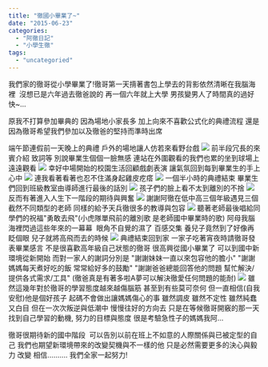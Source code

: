 ```yaml
---
title: "徹國小畢業了~"
date: "2015-06-23"
categories: 
  - "阿徹日記"
  - "小學生徹"
tags: 
  - "uncategoried"
---
```


我們家的徹哥從小學畢業了!徹哥第一天揹著書包上學去的背影依然清晰在我腦海裡  沒想已是六年過去徹爸說的 再一個六年就上大學 男孩變男人了時間真的過好快~...

原我不打算參加畢典的 因為場地小家長多 加上向來不喜歡公式化的典禮流程 還是因為徹哥希望我們參加以及徹爸的堅持而準時出席

端午節連假前一天晚上的典禮 戶外的場地讓人仿若來看野台戲 ![](images/18397489684_58da26825f.jpg) 前半段冗長的來賓介紹 致詞等 別說畢業生個個一臉無感 連站在外圍觀看的我們也累的坐到球場上遠遠觀看 ![](images/19023153901_c421876192.jpg) 幸好中場開始的校園生活回顧戲劇表演 讓氣氛回到每到畢業生的手上 心中 ![](images/18832152870_500d5b2789.jpg) 連我看著看著也忍不住滿身起雞皮疙瘩 ![](images/18832171530_a70d3ed964.jpg) 一個半小時的典禮結束 畢業生們回到班級教室由導師進行最後的話別 ![](images/18399123803_69b894ef5d.jpg) 孩子們的臉上看不太到離別的不捨 ![](images/19022698661_be324bb84c.jpg) 反而有著進入人生下一階段的期待與興奮 ![](images/18831973760_74aebf8de1.jpg) 謝謝阿徹在低中高三個年級遇見三個截然不同類型的老師 同樣的給予天兵徹很多的教導與包容 ![](images/18831920208_2f5e7b4c9a.jpg) 聽著老師最後唱給同學們的祝福"勇敢去飛"(小虎隊單飛前的離別歌 是老師國中畢業時的歌) 阿母我腦海裡閃過這些年來的一幕幕  眼角不自覺的濕了 百感交集 養兒子竟然到了好像再眨個眼 兒子就將高飛而去的時候 ![](images/18993385496_ac168f1fc5.jpg) 典禮結束回到家 一家子吃著宵夜時請徹哥發表畢業感言 不是很喜歡高年級自己狀態的徹哥 很高興從國小畢業了 可以到國中新環境從新開始 而對一家人的謝詞分別是 "謝謝妹妹一直以來包容他的膽小" "謝謝媽媽每天煮好吃的飯 常常給好多的鼓勵" "謝謝爸爸總能回答他的問題 幫忙解決/提供各式需求/工具" (徹爸真是有著多啦A夢可以解決徹愛任何問題的能耐) ![](images/19019621955_13d651f9be.jpg) 雖然這幾年對於徹哥的學習態度越來越傷腦筋 甚至到有些莫可奈何 但一直相信(自我安慰)他是個好孩子 起碼不會做出讓媽媽傷心的事 雖然調皮 雖然不定性 雖然純蠢又白目 但在一次次叛逆與低潮中 慢慢往好的方向去 只是在等候徹哥開竅的那一天 找到自己學習的動機, 努力的目標與態度 很是考驗急性子的媽媽我阿...

徹哥很期待新的國中階段  可以告別以前在班上不如意的人際關係與已被定型的自己 我們也期望新環境帶來的改變契機與不一樣的他 只是必然需要更多的決心與毅力 改變 相信.......... 我們全家一起努力!

